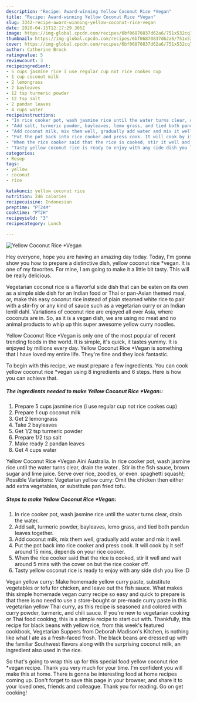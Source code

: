```yaml
---
description: "Recipe: Award-winning Yellow Coconut Rice *Vegan"
title: "Recipe: Award-winning Yellow Coconut Rice *Vegan"
slug: 3342-recipe-award-winning-yellow-coconut-rice-vegan
date: 2020-04-15T12:17:29.305Z
image: https://img-global.cpcdn.com/recipes/6bf06870837d62a6/751x532cq70/yellow-coconut-rice-vegan-recipe-main-photo.jpg
thumbnail: https://img-global.cpcdn.com/recipes/6bf06870837d62a6/751x532cq70/yellow-coconut-rice-vegan-recipe-main-photo.jpg
cover: https://img-global.cpcdn.com/recipes/6bf06870837d62a6/751x532cq70/yellow-coconut-rice-vegan-recipe-main-photo.jpg
author: Catherine Brock
ratingvalue: 5
reviewcount: 3
recipeingredient:
- 5 cups jasmine rice i use regular cup not rice cookes cup
- 1 cup coconut milk
- 2 lemongrass
- 2 bayleaves
- 12 tsp turmeric powder
- 12 tsp salt
- 2 pandan leaves
- 4 cups water
recipeinstructions:
- "In rice cooker pot, wash jasmine rice until the water turns clear, drain the water."
- "Add salt, turmeric powder, bayleaves, lemo grass, and tied both pandan leaves together."
- "Add coconut milk, mix them well, gradually add water and mix it well."
- "Put the pot back into rice cooker and press cook. It will cook by it self around 15 mins, depends on your rice cooker."
- "When the rice cooker said that the rice is cooked, stir it well and wait around 5 mins with the cover on but the rice cooker off."
- "Tasty yellow coconut rice is ready to enjoy with any side dish you like :D"
categories:
- Resep
tags:
- yellow
- coconut
- rice

katakunci: yellow coconut rice
nutrition: 246 calories
recipecuisine: Indonesian
preptime: "PT24M"
cooktime: "PT2H"
recipeyield: "3"
recipecategory: Lunch

---
```



![Yellow Coconut Rice *Vegan](https://img-global.cpcdn.com/recipes/6bf06870837d62a6/751x532cq70/yellow-coconut-rice-vegan-recipe-main-photo.jpg)

Hey everyone, hope you are having an amazing day today. Today, I'm gonna show you how to prepare a distinctive dish, yellow coconut rice *vegan. It is one of my favorites. For mine, I am going to make it a little bit tasty. This will be really delicious.

Vegetarian coconut rice is a flavorful side dish that can be eaten on its own as a simple side dish for an Indian food or Thai or pan-Asian themed meal, or, make this easy coconut rice instead of plain steamed white rice to pair with a stir-fry or any kind of sauce such as a vegetarian curry or an Indian lentil dahl. Variations of coconut rice are enjoyed all over Asia, where coconuts are in. So, as it is a vegan dish, we are using no meat and no animal products to whip up this super awesome yellow curry noodles.

Yellow Coconut Rice *Vegan is only one of the most popular of recent trending foods in the world. It is simple, it's quick, it tastes yummy. It is enjoyed by millions every day. Yellow Coconut Rice *Vegan is something that I have loved my entire life. They're fine and they look fantastic.


To begin with this recipe, we must prepare a few ingredients. You can cook yellow coconut rice *vegan using 8 ingredients and 6 steps. Here is how you can achieve that.

##### The ingredients needed to make Yellow Coconut Rice *Vegan::

1. Prepare 5 cups jasmine rice (i use regular cup not rice cookes cup)
1. Prepare 1 cup coconut milk
1. Get 2 lemongrass
1. Take 2 bayleaves
1. Get 1/2 tsp turmeric powder
1. Prepare 1/2 tsp salt
1. Make ready 2 pandan leaves
1. Get 4 cups water


Yellow Coconut Rice *Vegan Aini Australia. In rice cooker pot, wash jasmine rice until the water turns clear, drain the water.. Stir in the fish sauce, brown sugar and lime juice. Serve over rice, zoodles, or even. spaghetti squash!; Possible Variations: Vegetarian yellow curry: Omit the chicken then either add extra vegetables, or substitute pan fried tofu. 

##### Steps to make Yellow Coconut Rice *Vegan:

1. In rice cooker pot, wash jasmine rice until the water turns clear, drain the water.
1. Add salt, turmeric powder, bayleaves, lemo grass, and tied both pandan leaves together.
1. Add coconut milk, mix them well, gradually add water and mix it well.
1. Put the pot back into rice cooker and press cook. It will cook by it self around 15 mins, depends on your rice cooker.
1. When the rice cooker said that the rice is cooked, stir it well and wait around 5 mins with the cover on but the rice cooker off.
1. Tasty yellow coconut rice is ready to enjoy with any side dish you like :D


Vegan yellow curry: Make homemade yellow curry paste, substitute vegetables or tofu for chicken, and leave out the fish sauce. What makes this simple homemade vegan curry recipe so easy and quick to prepare is that there is no need to use a store-bought or pre-made curry paste in this vegetarian yellow Thai curry, as this recipe is seasoned and colored with curry powder, turmeric, and chili sauce. If you&#39;re new to vegetarian cooking or Thai food cooking, this is a simple recipe to start out with. Thankfully, this recipe for black beans with yellow rice, from this week&#39;s featured cookbook, Vegetarian Suppers from Deborah Madison&#39;s Kitchen, is nothing like what I ate as a fresh-faced frosh. The black beans are dressed up with the familiar Southwest flavors along with the surprising coconut milk, an ingredient also used in the rice. 

So that's going to wrap this up for this special food yellow coconut rice *vegan recipe. Thank you very much for your time. I'm confident you will make this at home. There is gonna be interesting food at home recipes coming up. Don't forget to save this page in your browser, and share it to your loved ones, friends and colleague. Thank you for reading. Go on get cooking!

